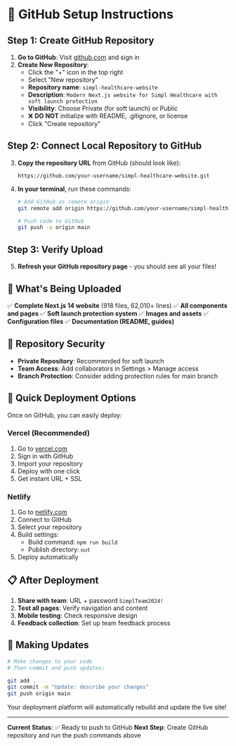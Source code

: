 # 🚀 GitHub Setup Instructions

## Step 1: Create GitHub Repository

1. **Go to GitHub**: Visit [github.com](https://github.com) and sign in
2. **Create New Repository**:
   - Click the "+" icon in the top right
   - Select "New repository"
   - **Repository name**: `simpl-healthcare-website`
   - **Description**: `Modern Next.js website for Simpl Healthcare with soft launch protection`
   - **Visibility**: Choose Private (for soft launch) or Public
   - ❌ **DO NOT** initialize with README, .gitignore, or license
   - Click "Create repository"

## Step 2: Connect Local Repository to GitHub

3. **Copy the repository URL** from GitHub (should look like):
   ```
   https://github.com/your-username/simpl-healthcare-website.git
   ```

4. **In your terminal**, run these commands:
   ```bash
   # Add GitHub as remote origin
   git remote add origin https://github.com/your-username/simpl-healthcare-website.git
   
   # Push code to GitHub
   git push -u origin main
   ```

## Step 3: Verify Upload

5. **Refresh your GitHub repository page** - you should see all your files!

## 📁 What's Being Uploaded

✅ **Complete Next.js 14 website** (918 files, 62,010+ lines)
✅ **All components and pages**
✅ **Soft launch protection system**
✅ **Images and assets**
✅ **Configuration files**
✅ **Documentation (README, guides)**

## 🔐 Repository Security

- **Private Repository**: Recommended for soft launch
- **Team Access**: Add collaborators in Settings > Manage access
- **Branch Protection**: Consider adding protection rules for main branch

## 🚀 Quick Deployment Options

Once on GitHub, you can easily deploy:

### **Vercel (Recommended)**
1. Go to [vercel.com](https://vercel.com)
2. Sign in with GitHub
3. Import your repository
4. Deploy with one click
5. Get instant URL + SSL

### **Netlify**
1. Go to [netlify.com](https://netlify.com)
2. Connect to GitHub
3. Select your repository
4. Build settings:
   - Build command: `npm run build`
   - Publish directory: `out`
5. Deploy automatically

## 📋 After Deployment

1. **Share with team**: URL + password `SimplTeam2024!`
2. **Test all pages**: Verify navigation and content
3. **Mobile testing**: Check responsive design
4. **Feedback collection**: Set up team feedback process

## 🔧 Making Updates

```bash
# Make changes to your code
# Then commit and push updates:

git add .
git commit -m "Update: describe your changes"
git push origin main
```

Your deployment platform will automatically rebuild and update the live site!

---

**Current Status**: ✅ Ready to push to GitHub
**Next Step**: Create GitHub repository and run the push commands above 